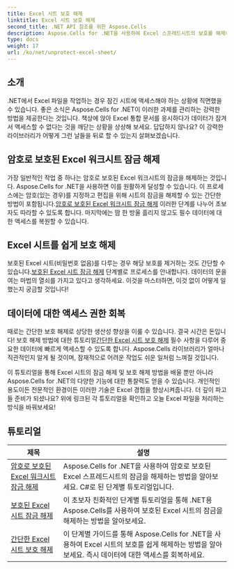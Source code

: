 ```yaml
---
title: Excel 시트 보호 해제
linktitle: Excel 시트 보호 해제
second_title: .NET API 참조를 위한 Aspose.Cells
description: Aspose.Cells for .NET을 사용하여 Excel 스프레드시트의 보호를 해제하는 방법을 알아보세요. C# 개발자를 위한 자세한 튜토리얼입니다.
type: docs
weight: 17
url: /ko/net/unprotect-excel-sheet/
---
```

## 소개

.NET에서 Excel 파일을 작업하는 경우 잠긴 시트에 액세스해야 하는 상황에 직면했을 수 있습니다. 좋은 소식은 Aspose.Cells for .NET이 이러한 과제를 관리하는 강력한 방법을 제공한다는 것입니다. 책상에 앉아 Excel 통합 문서를 응시하다가 데이터가 잠겨서 액세스할 수 없다는 것을 깨닫는 상황을 상상해 보세요. 답답하지 않나요? 이 강력한 라이브러리가 어떻게 그런 날들을 뒤로 할 수 있는지 살펴보겠습니다.

## 암호로 보호된 Excel 워크시트 잠금 해제 

 가장 일반적인 작업 중 하나는 암호로 보호된 Excel 워크시트의 잠금을 해제하는 것입니다. Aspose.Cells for .NET을 사용하면 이를 원활하게 달성할 수 있습니다. 이 프로세스에는 암호(있는 경우)를 지정하고 편집을 위해 시트의 잠금을 해제할 수 있는 간단한 방법이 포함됩니다.[암호로 보호된 Excel 워크시트 잠금 해제](./unlock-password-protected-excel-worksheet/) 이러한 단계를 나누어 초보자도 따라할 수 있도록 합니다. 마지막에는 땀 한 방울 흘리지 않고도 필수 데이터에 대한 액세스를 복원할 수 있습니다.

## Excel 시트를 쉽게 보호 해제 

 보호된 Excel 시트(비밀번호 없음)를 다루는 경우 해당 보호를 제거하는 것도 간단할 수 있습니다.[보호된 Excel 시트 잠금 해제](./unlock-protected-excel-sheet/) 단계별로 프로세스를 안내합니다. 데이터의 문을 여는 마법의 열쇠를 가지고 있다고 생각하세요. 이것을 마스터하면, 이것 없이 어떻게 일했는지 궁금할 것입니다!

## 데이터에 대한 액세스 권한 회복 

 때로는 간단한 보호 해제로 상당한 생산성 향상을 이룰 수 있습니다. 결국 시간은 돈입니다! 보호 해제 방법에 대한 튜토리얼[간단한 Excel 시트 보호 해제](./unprotect-simple-excel-sheet/) 필수 사항을 다루어 중요한 데이터에 빠르게 액세스할 수 있도록 합니다. Aspose.Cells 라이브러리가 얼마나 직관적인지 알게 될 것이며, 잠재적으로 어려운 작업도 쉬운 일처럼 느껴질 것입니다. 

이 튜토리얼을 통해 Excel 시트의 잠금 해제 및 보호 해제 방법을 배울 뿐만 아니라 Aspose.Cells for .NET의 다양한 기능에 대한 통찰력도 얻을 수 있습니다. 개인적인 용도이든 전문적인 환경이든 이러한 기술은 Excel 경험을 향상시켜줍니다. 더 깊이 파고들 준비가 되셨나요? 위에 링크된 각 튜토리얼을 확인하고 오늘 Excel 파일을 처리하는 방식을 바꿔보세요!


## 튜토리얼 
| 제목 | 설명 |
| --- | --- |
| [암호로 보호된 Excel 워크시트 잠금 해제](./unlock-password-protected-excel-worksheet/) | Aspose.Cells for .NET을 사용하여 암호로 보호된 Excel 스프레드시트의 잠금을 해제하는 방법을 알아보세요. C#로 된 단계별 튜토리얼입니다. |  
| [보호된 Excel 시트 잠금 해제](./unlock-protected-excel-sheet/) | 이 초보자 친화적인 단계별 튜토리얼을 통해 .NET용 Aspose.Cells를 사용하여 보호된 Excel 시트의 잠금을 해제하는 방법을 알아보세요.  |  
| [간단한 Excel 시트 보호 해제](./unprotect-simple-excel-sheet/) | 이 단계별 가이드를 통해 Aspose.Cells for .NET을 사용하여 Excel 시트의 보호를 쉽게 해제하는 방법을 알아보세요. 즉시 데이터에 대한 액세스를 회복하세요. |  